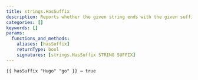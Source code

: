 ```yaml
---
title: strings.HasSuffix
description: Reports whether the given string ends with the given suffix.
categories: []
keywords: []
params:
  functions_and_methods:
    aliases: [hasSuffix]
    returnType: bool
    signatures: [strings.HasSuffix STRING SUFFIX]
---
```


```go-html-template
{{ hasSuffix "Hugo" "go" }} → true
```
